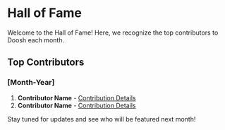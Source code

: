 # Hall of Fame

Welcome to the Hall of Fame! Here, we recognize the top contributors to Doosh each month.

## Top Contributors

### [Month-Year]

1. **Contributor Name** - [Contribution Details](link-to-contribution)
2. **Contributor Name** - [Contribution Details](link-to-contribution)

Stay tuned for updates and see who will be featured next month!


